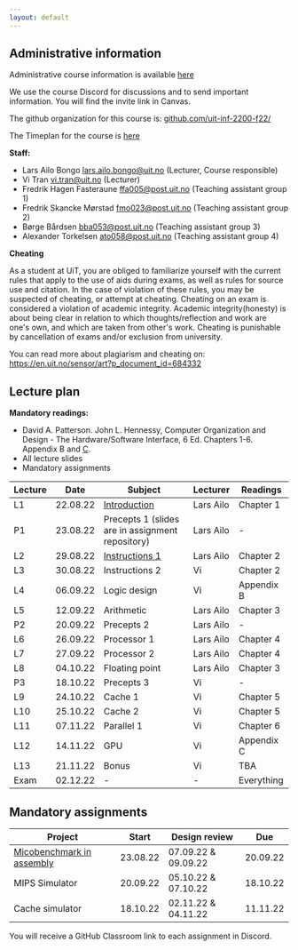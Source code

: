 ```yaml
---
layout: default
---
```


## Administrative information

Administrative course information is available [here](https://uit.no/utdanning/emner/emne/765734/inf-2200)

We use the course Discord for discussions and to send important information. You will find the invite link in Canvas.

The github organization for this course is: [github.com/uit-inf-2200-f22/](https://github.com/uit-inf-2200-f22/)

The Timeplan for the course is [here](https://timeplan.uit.no/emne_timeplan.php?sem=22h&module=INF-2200-1#week=33-52)

**Staff:**
* Lars Ailo Bongo <lars.ailo.bongo@uit.no> (Lecturer, Course responsible)
* Vi Tran <vi.tran@uit.no> (Lecturer)
* Fredrik Hagen Fasteraune <ffa005@post.uit.no> (Teaching assistant group 1)
* Fredrik Skancke Mørstad <fmo023@post.uit.no>  (Teaching assistant group 2)
* Børge Bårdsen <bba053@post.uit.no> (Teaching assistant group 3)
* Alexander Torkelsen <ato058@post.uit.no> (Teaching assistant group 4)

**Cheating**

As a student at UiT, you are obliged to familiarize yourself with the current rules that apply to the use of aids during exams, as well as rules for source use and citation. In the case of violation of these rules, you may be suspected of cheating, or attempt at cheating. Cheating on an exam is considered a violation of academic integrity. Academic integrity(honesty) is about being clear in relation to which thoughts/reflection and work are one's own, and which are taken from other's work. Cheating is punishable by cancellation of exams and/or exclusion from university.

You can read more about plagiarism and cheating on: https://en.uit.no/sensor/art?p_document_id=684332

## Lecture plan

**Mandatory readings:**
* David A. Patterson. John L. Hennessy, Computer Organization and Design - The Hardware/Software Interface, 6 Ed. Chapters 1-6. Appendix B and [C](https://www.elsevier.com/__data/assets/pdf_file/0010/1191376/Appendix-C.PDF).
* All lecture slides
* Mandatory assignments

| Lecture   	| Date		    | Subject	  | Lecturer | Readings | 
|-------------|-------------|-----------|----------|----------|
| L1   | 22.08.22 | [Introduction](https://docs.google.com/presentation/d/18G0WcXLvX5m9Rar_Q_c77k_WDjjMHi2wAuCiXCynHJI/edit#slide=id.p1)   | Lars Ailo | Chapter 1 |
| P1   | 23.08.22 | Precepts 1 (slides are in assignment repository) | Lars Ailo | -         |
| L2   | 29.08.22 | [Instructions 1](https://docs.google.com/presentation/d/1enTL_d8FoxpBt8uEYd3thWolPcLe_O_VRD9nEhfls7I/edit#slide=id.p1) | Lars Ailo | Chapter 2 |
| L3   | 30.08.22 | Instructions 2 | Vi        | Chapter 2 |
| L4   | 06.09.22 | Logic design   | Vi        | Appendix B |
| L5   | 12.09.22 | Arithmetic     | Lars Ailo | Chapter 3 |
| P2   | 20.09.22 | Precepts 2     | Lars Ailo | -         |
| L6   | 26.09.22 | Processor 1    | Lars Ailo | Chapter 4 |
| L7   | 27.09.22 | Processor 2    | Lars Ailo | Chapter 4 |
| L8   | 04.10.22 | Floating point | Lars Ailo | Chapter 3 |
| P3   | 18.10.22 | Precepts 3     | Vi        | -         |
| L9   | 24.10.22 | Cache 1        | Vi        | Chapter 5 |
| L10  | 25.10.22 | Cache 2        | Vi        | Chapter 5 |
| L11  | 07.11.22 | Parallel 1     | Vi        | Chapter 6 |
| L12  | 14.11.22 | GPU            | Vi        | Appendix C |
| L13  | 21.11.22 | Bonus          | Vi        | TBA        |
| Exam | 02.12.22 | -              | -         | Everything |

## Mandatory assignments

| Project |	Start      | Design review | Due |
|---------|------------|---------------|-----|
| [Micobenchmark in assembly](https://docs.google.com/presentation/d/1G9bGPCN8dQBoD9W9WDQn7lHHCqdyZoLpBqy1hoC-Eto/edit#slide=id.p1) | 23.08.22 | 07.09.22 & 09.09.22 | 20.09.22 |
| MIPS Simulator            | 20.09.22 | 05.10.22 & 07.10.22 | 18.10.22 |
| Cache simulator           | 18.10.22 | 02.11.22 & 04.11.22 | 11.11.22 |

You will receive a GitHub Classroom link to each assignment in Discord.  
